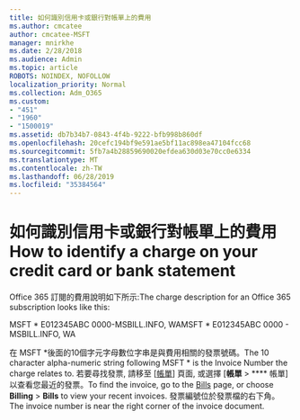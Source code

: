 ```yaml
---
title: 如何識別信用卡或銀行對帳單上的費用
ms.author: cmcatee
author: cmcatee-MSFT
manager: mnirkhe
ms.date: 2/28/2018
ms.audience: Admin
ms.topic: article
ROBOTS: NOINDEX, NOFOLLOW
localization_priority: Normal
ms.collection: Adm_O365
ms.custom:
- "451"
- "1960"
- "1500019"
ms.assetid: db7b34b7-0843-4f4b-9222-bfb998b860df
ms.openlocfilehash: 20cefc194bf9e591ae5bf11ac898ea47104fcc68
ms.sourcegitcommit: 5fb7a4b28859690020efdea630d03e70cc0e6334
ms.translationtype: MT
ms.contentlocale: zh-TW
ms.lasthandoff: 06/28/2019
ms.locfileid: "35384564"
---
```

# <a name="how-to-identify-a-charge-on-your-credit-card-or-bank-statement"></a><span data-ttu-id="9e484-102">如何識別信用卡或銀行對帳單上的費用</span><span class="sxs-lookup"><span data-stu-id="9e484-102">How to identify a charge on your credit card or bank statement</span></span>

<span data-ttu-id="9e484-103">Office 365 訂閱的費用說明如下所示:</span><span class="sxs-lookup"><span data-stu-id="9e484-103">The charge description for an Office 365 subscription looks like this:</span></span>
  
<span data-ttu-id="9e484-104">MSFT \* E012345ABC 0000-MSBILL.INFO, WA</span><span class="sxs-lookup"><span data-stu-id="9e484-104">MSFT \* E012345ABC 0000 - MSBILL.INFO, WA</span></span>
  
<span data-ttu-id="9e484-105">在 MSFT \*後面的10個字元字母數位字串是與費用相關的發票號碼。</span><span class="sxs-lookup"><span data-stu-id="9e484-105">The 10 character alpha-numeric string following MSFT \* is the Invoice Number the charge relates to.</span></span> <span data-ttu-id="9e484-106">若要尋找發票, 請移至 [[帳單](https://go.microsoft.com/fwlink/p/?linkid=848039)] 頁面, 或選擇 [**帳單** \> \*\*\*\* 帳單] 以查看您最近的發票。</span><span class="sxs-lookup"><span data-stu-id="9e484-106">To find the invoice, go to the [Bills](https://go.microsoft.com/fwlink/p/?linkid=848039) page, or choose **Billing** \> **Bills** to view your recent invoices.</span></span> <span data-ttu-id="9e484-107">發票編號位於發票檔的右下角。</span><span class="sxs-lookup"><span data-stu-id="9e484-107">The invoice number is near the right corner of the invoice document.</span></span>
  